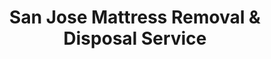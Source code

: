 ---
layout: location.njk
title: San Jose Mattress Removal & Disposal Service
description: Professional mattress removal in San Jose, California. Next-day pickup  Licensed, insured, and eco-friendly. Serving 25+ neighborhoods from Downtown to Silicon Valley tech corridors.
permalink: /mattress-removal/california/san-francisco/san-jose/
city: San Jose
state: California
stateSlug: california
parentMetro: San Francisco
tier: 2
coordinates:
  lat: 37.3382
  lng: -121.8863
pricing:
  startingPrice: 125
  single: 125
  queen: 155
  king: 180
  boxSpring: 30
pageContent:
  heroDescription: "Silicon Valley's premier mattress removal service in San Jose, California. Professional pickup  We handle everything from Downtown high-rises to Almaden Valley homes. Serving 25+ diverse neighborhoods throughout the Capital of Silicon Valley with full regulatory compliance."
  aboutService: "San Jose's comprehensive mattress removal and recycling service, serving the Capital of Silicon Valley with expertise tailored to this sprawling, diverse metropolitan area. From corporate housing near Adobe and Cisco headquarters to family neighborhoods in East San Jose, we provide professional mattress pickup throughout 25+ neighborhoods in San Jose, ensuring 80% of materials are recycled responsibly while maintaining full compliance with Santa Clara County regulations. Our San Jose team understands the unique dynamics of serving Silicon Valley's largest city - from coordinating with major tech companies' corporate housing programs to serving the diverse neighborhoods that make San Jose unique. We work with Santa Clara County Waste Management and certified recycling facilities to ensure your old mattress is disposed of responsibly and in compliance with California's Mattress Stewardship Program requirements, supporting San Jose's leadership in environmental innovation and community sustainability."
  serviceAreasIntro: "We provide comprehensive mattress pickup services throughout greater San Jose, covering all major neighborhoods from the urban core to suburban districts:"
  regulationsCompliance: "Our service ensures full compliance with Santa Clara County waste management regulations and California's Mattress Stewardship Program, providing you with proper disposal documentation and handling all required preparation steps."
  environmentalImpact: "As the Capital of Silicon Valley, San Jose leads environmental innovation through partnerships with major tech companies that demand the highest sustainability standards. Our recycling processes align with the environmental goals of companies like Adobe, Cisco, and eBay, whose employees expect cutting-edge waste management solutions. Each mattress we process supports Silicon Valley's circular economy initiatives - steel becomes components for tech infrastructure, recycled foam supports advanced packaging research, and organic materials contribute to urban farming projects throughout the diverse neighborhoods that make San Jose unique. This approach reflects the city's position as both a tech innovation hub and a multicultural community committed to environmental leadership for future generations."
  howItWorksScheduling: "Next-day slots available throughout San Jose's 25+ neighborhoods. We coordinate with corporate housing schedules, SJSU academic calendar, and the light rail system that connects the city's diverse districts."
  howItWorksService: "Our licensed and insured team removes your mattress from anywhere on your property, handles all county-required preparation, and navigates San Jose's sprawling geography from downtown high-rises to suburban family neighborhoods."
  howItWorksDisposal: "Your mattress is processed through Santa Clara County certified recycling facilities or other state-approved processors for responsible material recovery under California's Mattress Stewardship Program."
  sidebarStats:
    mattressesRemoved: "4,832"
neighborhoods: [
  {
    "name": "Downtown San Jose",
    "zipCodes": ["95110", "95112"]
  },
  {
    "name": "Willow Glen", 
    "zipCodes": ["95125"]
  },
  {
    "name": "Almaden Valley",
    "zipCodes": ["95120"]
  },
  {
    "name": "East San Jose",
    "zipCodes": ["95116", "95122"]
  },
  {
    "name": "North San Jose",
    "zipCodes": ["95134"]
  },
  {
    "name": "West San Jose",
    "zipCodes": ["95129"]
  },
  {
    "name": "South San Jose",
    "zipCodes": ["95123"]
  },
  {
    "name": "Cambrian",
    "zipCodes": ["95124"]
  },
  {
    "name": "Rose Garden",
    "zipCodes": ["95128"]
  },
  {
    "name": "Japantown",
    "zipCodes": ["95112"]
  },
  {
    "name": "Berryessa",
    "zipCodes": ["95132"]
  },
  {
    "name": "Evergreen",
    "zipCodes": ["95148"]
  },
  {
    "name": "Blossom Valley",
    "zipCodes": ["95123"]
  },
  {
    "name": "Silver Creek",
    "zipCodes": ["95138"]
  },
  {
    "name": "Communications Hill",
    "zipCodes": ["95136"]
  },
  {
    "name": "Edenvale",
    "zipCodes": ["95111"]
  },
  {
    "name": "Alum Rock",
    "zipCodes": ["95127"]
  },
  {
    "name": "Santana Row",
    "zipCodes": ["95128"]
  },
  {
    "name": "Campbell Border",
    "zipCodes": ["95008"]
  },
  {
    "name": "SJSU Area",
    "zipCodes": ["95112", "95113"]
  },
  {
    "name": "Naglee Park",
    "zipCodes": ["95126"]
  },
  {
    "name": "Shasta-Hanchett",
    "zipCodes": ["95126"]
  },
  {
    "name": "Midtown",
    "zipCodes": ["95126"]
  },
  {
    "name": "Fruitdale",
    "zipCodes": ["95128"]
  },
  {
    "name": "Seven Trees",
    "zipCodes": ["95122"]
  }
]
zipCodes: [
  "95008", "95110", "95111", "95112", "95113", "95116", "95120", "95122", "95123", "95124", "95125", "95126", "95127", "95128", "95129", "95132", "95134", "95136", "95138", "95148"
]
recyclingPartners: [
  "Santa Clara County Waste Management",
  "GreenWaste Recovery",
  "ByeBye Mattress Drop-off Locations"
]
localRegulations: "San Jose operates under Santa Clara County waste management regulations with additional municipal requirements reflecting its status as Silicon Valley's largest city. The city's massive scale requires coordinated scheduling across multiple districts connected by light rail, and corporate housing programs for major tech companies have specific bulk waste protocols. San Jose State University creates predictable seasonal demand during move-in and move-out periods. Our service provides multilingual support when needed to assist residents with understanding local waste disposal requirements. San Jose's environmental leadership initiatives require certified haulers to meet higher sustainability standards than many other cities. Our service coordinates with the city's diverse neighborhoods while ensuring compliance with both county regulations and San Jose's additional environmental requirements."
nearbyCities: [
  {
    "name": "Santa Clara",
    "slug": "santa-clara",
    "distance": 8,
    "isSuburb": true
  },
  {
    "name": "Sunnyvale",
    "slug": "sunnyvale",
    "distance": 12,
    "isSuburb": true
  },
  {
    "name": "Campbell",
    "slug": "campbell",
    "distance": 6,
    "isSuburb": true
  },
  {
    "name": "Milpitas",
    "slug": "milpitas",
    "distance": 10,
    "isSuburb": true
  },
  {
    "name": "Los Gatos",
    "slug": "los-gatos",
    "distance": 14,
    "isSuburb": true
  }
]
reviews:
  count: 284
  featured: [
    {
      "text": "Moving from our corporate housing in North San Jose to a permanent place in Willow Glen. The pickup team coordinated perfectly with our building management and handled the scheduling around our work commitments. Professional service that understood the tech industry's demanding schedules.",
      "author": "Kevin P.",
      "neighborhood": "North San Jose"
    },
    {
      "text": "SJSU student housing near campus needed quick mattress removal during move-out week. These guys were able to work around the chaos of student move-out and got our pickup done efficiently. They clearly understand the university area and how to navigate the busy periods.",
      "author": "Ashley M.",
      "neighborhood": "SJSU Area"
    },
    {
      "text": "Our East San Jose home has been in the family for decades, and we needed to clear out some old mattresses during renovation. The team was respectful of our neighborhood and family situation, explained everything clearly, and made the process completely stress-free.",
      "author": "Roberto S.",
      "neighborhood": "East San Jose"
    }
  ]
faqs: [
  {
    "question": "How quickly can you pick up a mattress in San Jose?",
    "answer": "We offer next-day pickup throughout San Jose's 25+ neighborhoods, including weekends. Most areas from Downtown to Almaden Valley can be serviced within 24 hours of booking, depending on your preferred schedule and location within the city."
  },
  {
    "question": "Do you coordinate with Silicon Valley corporate housing programs?",
    "answer": "Yes, we regularly work with corporate housing providers for major tech companies throughout San Jose. We understand the specific protocols and scheduling requirements for corporate housing and can coordinate with building management and HR departments."
  },
  {
    "question": "Can you handle San Jose State University housing and student moves?",
    "answer": "Absolutely. We're familiar with SJSU's academic calendar and the seasonal demand during move-in/move-out periods. We can schedule pickup around student housing requirements and work with residence halls and off-campus housing providers."
  },
  {
    "question": "Do you serve all of San Jose's diverse neighborhoods?",
    "answer": "Yes, we service all areas of San Jose, from downtown high-rises to suburban family neighborhoods in every district. Our team can provide service information in multiple languages and respects the cultural diversity that makes San Jose unique."
  },
  {
    "question": "What are San Jose's regulations for mattress disposal?",
    "answer": "San Jose follows Santa Clara County waste management regulations with additional environmental requirements due to the city's sustainability leadership. As part of California's Mattress Stewardship Program, all mattresses must be properly recycled. We handle all compliance requirements and documentation."
  },
  {
    "question": "Can you navigate San Jose's light rail system and traffic patterns?",
    "answer": "Our San Jose team understands the city's sprawling geography and transportation systems. We plan routes efficiently around light rail schedules, traffic patterns, and the various access requirements across different neighborhoods and districts."
  },
  {
    "question": "Is there an extra charge for pickup from different San Jose districts?",
    "answer": "Our standard pricing covers removal from anywhere within San Jose, whether you're in a downtown high-rise, a Willow Glen craftsman, or a hillside home in Almaden Valley. There are no additional fees based on location within the city."
  },
  {
    "question": "What happens to my mattress after pickup in San Jose?",
    "answer": "Your mattress is processed through Santa Clara County certified recycling facilities or other California Mattress Stewardship Program approved processors. Approximately 80% of materials are recycled, supporting the high sustainability standards expected in Silicon Valley."
  }
]
---